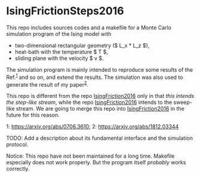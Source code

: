 # IsingFrictionSteps2016

This repo includes sources codes and a makefile for a Monte Carlo simulation program of the Ising model with
- two-dimensional rectangular geometry ($ L_x * L_z $),
- heat-bath with the temperature $ T $,
- sliding plane with the velocity $ v $.

The simulation program is mainly intended to reproduce some results of the Ref.<sup>[1](#Kadau)</sup> and so on, and extend the results. The simulation was also used to generate the result of my paper<sup>[2](#Sugimoto)</sup>.

This repo is different from the repo <a href="https://github.com/tarotene/compphys-IsingFriction2016">IsingFriction2016</a> only in that *this intends the step-like stream*, while the repo <a href="https://github.com/tarotene/compphys-IsingFriction2016">IsingFriction2016</a> intends to the sweep-like stream. We are going to merge this repo into <a href="https://github.com/tarotene/compphys-IsingFriction2016">IsingFriction2016</a> in the future for this reason. 

<a name="Kadau">1</a>: https://arxiv.org/abs/0706.3610; 
<a name="Sugimoto">2</a>: https://arxiv.org/abs/1812.03344

TODO: Add a description about its fundamental interface and the simulation protocol.

Notice: This repo have not been maintained for a long time. Makefile especially does not work properly. But the program itself *probably* works correctly.